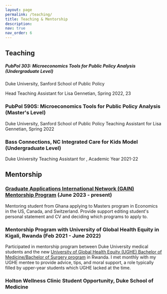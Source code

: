 ```yaml
---
layout: page
permalink: /teaching/
title: Teaching & Mentorship
description: 
nav: true
nav_order: 6
---
```

## Teaching 

<h5> PubPol 303: Microeconomics Tools for Public Policy Analysis (Undergraduate Level) </h5>

Duke University, Sanford School of Public Policy

Head Teaching Assistant for Lisa Gennetian, Spring 2022, 23

### PubPol 590S: Microeconomics Tools for Public Policy Analysis (Master's Level)
Duke University, Sanford School of Public Policy
Teaching Assistant for Lisa Gennetian, Spring 2022

### Bass Connections, NC Integrated Care for Kids Model (Undergraduate Level)
Duke University 
Teaching Assistant for , Academic Year 2021-22


## Mentorship 

### [Graduate Applications International Network (GAIN) Mentorship Program](https://gain-network.net/mentors) (June 2023 - present)
Mentoring student from Ghana applying to Masters program in Economics in the US, Canada, and Switzerland. Provide support editing student's personal statement and CV and deciding which programs to apply to. 

### Mentorship Program with University of Global Health Equity in Kigali, Rwanda (Feb 2021 - June 2022)
Participated in mentorship program between Duke University medical students and the new [University of Global Health Equity (UGHE) Bachelor of Medicine/Bachelor of Surgery program](https://ughe.org/academics/bachelor-medicine-bachelor-surgery) in Rwanda. I met monthly with my UGHE mentee to provide advice, tips, and moral support, a role typically filled by upper-year students which UGHE lacked at the time.  

### Holton Wellness Clinic Student Opportunity, Duke School of Medicine 